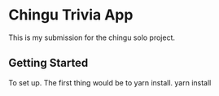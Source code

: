 # Chingu Trivia App

This is my submission for the chingu solo project.

## Getting Started

To set up. The first thing would be to yarn install.
  yarn install

